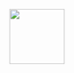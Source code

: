 <div id="header" align="center">
  <img src="https://media.giphy.com/media/UVo2C3sfjWOyOpwc2y/giphy.gif?cid=ecf05e47a7fktzgshjxzrib05gci79mrytqai94dnbsmir03&ep=v1_gifs_search&rid=giphy.gif&ct=g" width="100"/>
</div>

<!--
**GriNiki/GriNiki** is a ✨ _special_ ✨ repository because its `README.md` (this file) appears on your GitHub profile.

Here are some ideas to get you started:

- 🔭 I’m currently working on ...
- 🌱 I’m currently learning ...
- 👯 I’m looking to collaborate on ...
- 🤔 I’m looking for help with ...
- 💬 Ask me about ...
- 📫 How to reach me: ...
- 😄 Pronouns: ...
- ⚡ Fun fact: ...
-->
